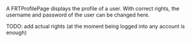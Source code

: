 A FRTProfilePage displays the profile of a user. With correct rights, the username and password of the user can be changed here.

TODO: add actual rights (at the moment being logged into any account is enough)